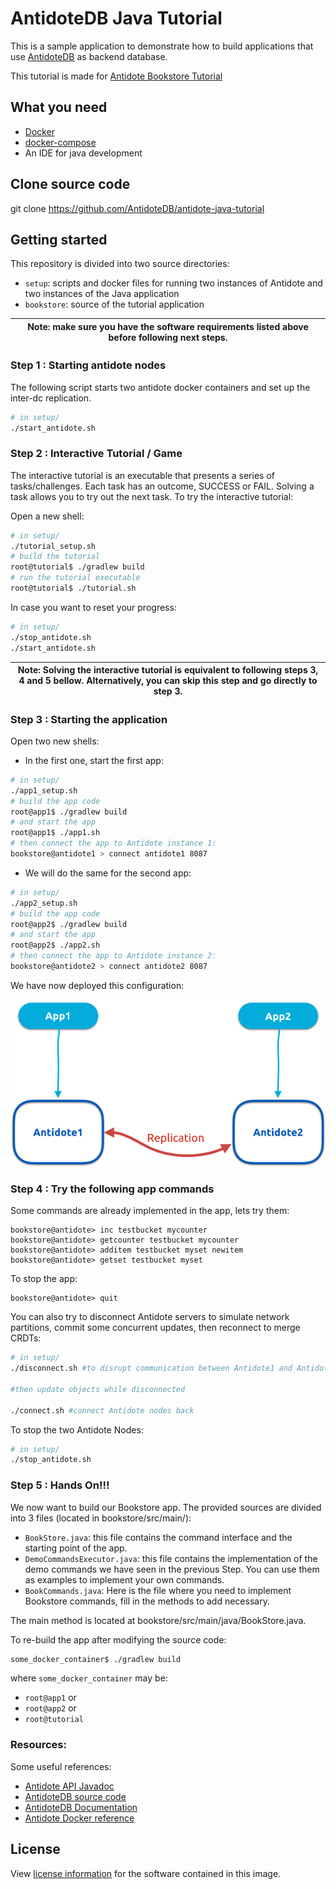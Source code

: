 # AntidoteDB Java Tutorial

This is a sample application to demonstrate how to build applications that use [AntidoteDB][AntidoteDB-website] as backend database.

This tutorial is made for [Antidote Bookstore Tutorial](https://github.com/AntidoteDB/antidote-java-tutorial)

## What you need
* [Docker](https://docs.docker.com/engine/installation/)
* [docker-compose](https://docs.docker.com/compose/install/)
* An IDE for java development

## Clone source code
git clone https://github.com/AntidoteDB/antidote-java-tutorial

## Getting started
This repository is divided into two source directories:
* `setup`: scripts and docker files for running two instances of Antidote and two instances of the Java application
* `bookstore`: source of the tutorial application

| Note: make sure you have the software requirements listed above before following next steps. |
| --- |

### Step 1 : Starting antidote nodes
The following script starts two antidote docker containers and set up the inter-dc replication.
```bash
# in setup/
./start_antidote.sh
```

### Step 2 : Interactive Tutorial / Game
The interactive tutorial is an executable that presents a series of tasks/challenges. Each task has an outcome, SUCCESS or FAIL.
Solving a task allows you to try out the next task.
To try the interactive tutorial:

Open a new shell:
```bash
# in setup/
./tutorial_setup.sh
# build the tutorial
root@tutorial$ ./gradlew build
# run the tutorial executable
root@tutorial$ ./tutorial.sh
```

In case you want to reset your progress:
```bash
# in setup/
./stop_antidote.sh
./start_antidote.sh
```

| Note: Solving the interactive tutorial is equivalent to following steps 3, 4 and 5 bellow. Alternatively, you can skip this step and go directly to step 3.
| --- |


### Step 3 : Starting the application
Open two new shells:
* In the first one, start the first app:
```bash
# in setup/
./app1_setup.sh
# build the app code
root@app1$ ./gradlew build
# and start the app
root@app1$ ./app1.sh
# then connect the app to Antidote instance 1:
bookstore@antidote1 > connect antidote1 8087
```

* We will do the same for the second app:
```bash
# in setup/
./app2_setup.sh
# build the app code
root@app2$ ./gradlew build
# and start the app
root@app2$ ./app2.sh
# then connect the app to Antidote instance 2:
bookstore@antidote2 > connect antidote2 8087
```

We have now deployed this configuration:

![Tutorial Figure](./doc/tutorial-figure.png "Tutorial figure")

### Step 4 : Try the following app commands
Some commands are already implemented in the app, lets try them:
~~~~
bookstore@antidote> inc testbucket mycounter
bookstore@antidote> getcounter testbucket mycounter
bookstore@antidote> additem testbucket myset newitem
bookstore@antidote> getset testbucket myset
~~~~

To stop the app:
~~~~
bookstore@antidote> quit
~~~~

You can also try to disconnect Antidote servers to simulate network partitions, commit some concurrent updates, then reconnect to merge CRDTs:
~~~~bash
# in setup/
./disconnect.sh #to disrupt communication between Antidote1 and Antidote2 nodes

#then update objects while disconnected

./connect.sh #connect Antidote nodes back
~~~~

To stop the two Antidote Nodes:
```bash
# in setup/
./stop_antidote.sh
```

### Step 5 : Hands On!!!
We now want to build our Bookstore app. The provided sources are divided into 3 files (located in bookstore/src/main/):
* `BookStore.java`: this file contains the command interface and the starting point of the app.
* `DemoCommandsExecutor.java`: this file contains the implementation of the demo commands we have seen in the previous Step. You can use them as examples to implement your own commands.
* `BookCommands.java`: Here is the file where you need to implement Bookstore commands, fill in the methods to add necessary.

The main method is located at bookstore/src/main/java/BookStore.java.

To re-build the app after modifying the source code:
```bash
some_docker_container$ ./gradlew build
```
where `some_docker_container` may be:
* `root@app1` or
* `root@app2` or
* `root@tutorial`

### Resources:
Some useful references:
* [Antidote API Javadoc](https://www.javadoc.io/doc/eu.antidotedb/antidote-java-client/0.3.1)
* [AntidoteDB source code](https://github.com/AntidoteDB/antidote)
* [AntidoteDB Documentation](https://antidotedb.gitbook.io/documentation/)
* [Antidote Docker reference](https://github.com/AntidoteDB/docker-antidote/blob/master/README.md)

## License
View [license information](https://github.com/AntidoteDB/antidote/blob/master/LICENSE) for the software contained in this image.

[AntidoteDB-website]: https://www.antidotedb.eu/
